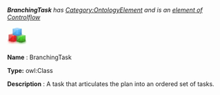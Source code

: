 ___BranchingTask__ 
 has
 [Category:OntologyElement](../../Category/OntologyElement "Category:OntologyElement") 
 and is an
 [element of](../../Property/ElementOf "Property:ElementOf") 
[Controlflow](../../Submissions/Controlflow "Submissions:Controlflow")_




  





[![Class](../images/thumb/2/27/Class.gif/45px-Class.gif)](../../Image/Class.gif "Class")


__Name__ 
 : BranchingTask
 



__Type:__ 
 owl:Class
 



__Description__ 
 : A task that articulates the plan into an ordered set of tasks.